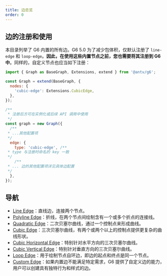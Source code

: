 ```yaml
---
title: 边总览
order: 0
---
```


## 边的注册和使用

本目录列举了 G6 内置的所有边。G6 5.0 为了减少包体积，仅默认注册了 `line-edge` 和 `loop-edge`。**因此，在使用这些内置节点之前，您也需要将其注册到 G6 中**。同样的，自定义节点也应当如下注册：

```javascript
import { Graph as BaseGraph, Extensions, extend } from '@antv/g6';

const Graph = extend(BaseGraph, {
  nodes: {
    'cubic-edge': Extensions.CubicEdge,
  },
});

/**
 * 注册后方可在实例化或后续 API 调用中使用
 */
const graph = new Graph({
  /**
 * ...其他配置项
 */
  edge: {
    type: 'cubic-edge', /**
 * type 与注册时命名的 key 一致
 */
    /**
 * ... 边的其他配置项详见具体边配置
 */
  },
});
```

## 导航

- [Line Edge](./LineEdge.zh.md)：直线边，连接两个节点。
- [Polyline Edge](./PolylineEdge.zh.md)：折线，在两个节点间绘制含有一个或多个折点的连接线。
- [Quadratic Edge](./QuadraticEdge.zh.md)：二次贝塞尔曲线，通过一个控制点来形成曲线。
- [Cubic Edge](./CubicEdge.zh.md)：三次贝塞尔曲线，有两个或两个以上的控制点提供更复杂的曲线形状。
- [Cubic Horizontal Edge](./CubicHorizontalEdge.zh.md)：特别针对水平方向的三次贝塞尔曲线。
- [Cubic Vertical Edge](./CubicVerticalEdge.zh.md)：特别针对垂直方向的三次贝塞尔曲线。
- [Loop Edge](./LoopEdge.zh.md)：用于绘制节点自环边，即边的起点和终点是同一个节点。
- [Custom Edge](./CustomEdge.zh.md)：如果内置边不能满足特定需求，G6 提供了自定义边的能力，用户可以创建具有独特行为和样式的边。
